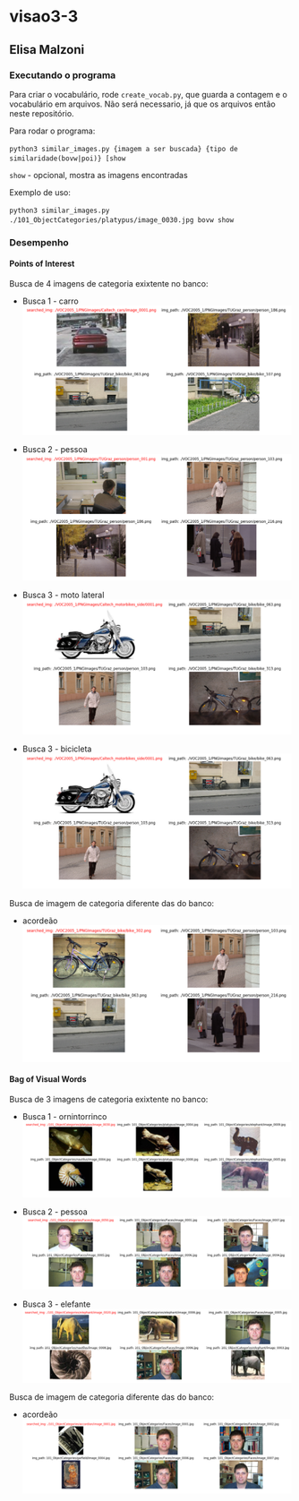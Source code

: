 # visao3-3
## Elisa Malzoni

### Executando o programa
Para criar o vocabulário, rode `create_vocab.py`, que guarda a contagem e o vocabulário em arquivos. Não será necessario, já que os arquivos então neste repositório.

Para rodar o programa:

`python3 similar_images.py {imagem a ser buscada} {tipo de similaridade(bovw|poi)} [show` 

`show` - opcional, mostra as imagens encontradas

Exemplo de uso:

`python3 similar_images.py ./101_ObjectCategories/platypus/image_0030.jpg bovw show`

### Desempenho
#### Points of Interest
Busca de 4 imagens de categoria exixtente no banco:

  - Busca 1 - carro
![imagem poi](./imgs/poi_01.png)


  - Busca 2 - pessoa
![imagem poi](./imgs/poi_02.png)


  - Busca 3 - moto lateral
![imagem poi](./imgs/poi_03.png)


  - Busca 3 - bicicleta
![imagem poi](./imgs/poi_03.png)

Busca de imagem de categoria diferente das do banco:

  - acordeão
![imagem poi](./imgs/poi_04.png)


#### Bag of Visual Words
Busca de 3 imagens de categoria exixtente no banco:

  - Busca 1 - ornintorrinco
![imagem bovw](./imgs/bovw_01.png)


  - Busca 2 - pessoa
![imagem bovw](./imgs/bovw_02.png)


  - Busca 3 - elefante
![imagem bovw](./imgs/bovw_03.png)


Busca de imagem de categoria diferente das do banco:

  - acordeão
![imagem bovw](./imgs/bovw_04.png)
